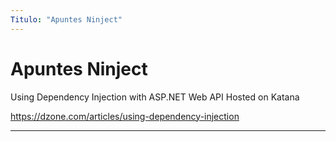 ```yaml
---
Titulo: "Apuntes Ninject"
---
```

# Apuntes Ninject

Using Dependency Injection with ASP.NET Web API Hosted on Katana

https://dzone.com/articles/using-dependency-injection

___